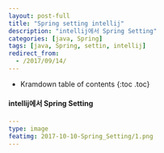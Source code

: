 ```yaml
---
layout: post-full
title: "Spring setting intellij"
description: "intellij에서 Spring Setting"
categories: [java, Spring]
tags: [java, Spring, settin, intellij]
redirect_from:
  - /2017/09/14/
---
```


* Kramdown table of contents
{:toc .toc}

#### intellij에서 Spring Setting

```yml
---
type: image
featimg: 2017-10-10-Spring_Setting/1.png
---
```
